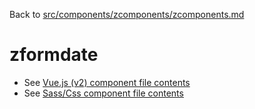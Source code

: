 Back to [src/components/zcomponents/zcomponents.md](../zcomponents.md)

# zformdate

 - See [Vue.js (v2) component file contents](./zformdate.vue)
 - See [Sass/Css component file contents](./zformdate.scss)
